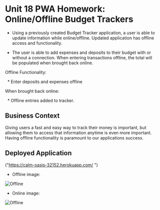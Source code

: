 # Unit 18 PWA Homework: Online/Offline Budget Trackers

* Using a previously created Budget Tracker application, a user is able to update information while online/offline. Updated application has offline access and functionality.

* The user is able to add expenses and deposits to their budget with or without a connection. When entering transactions offline, the total will be populated when brought back online.

Offline Functionality:

  * Enter deposits and expenses offline

When brought back online:

  * Offline entries added to tracker.

## Business Context

Giving users a fast and easy way to track their money is important, but allowing them to access that information anytime is even more important. Having offline functionality is paramount to our applications success.

## Deployed Application

("https://calm-oasis-32152.herokuapp.com/
")

* Offline image:

![Offline](https://github.com/Jupton2020/PWA-Budget-Tracker/blob/master/public/assets/img/Screen%20Shot%202020-02-05%20at%208.48.23%20PM.png)

* Online image:

![Offline](https://github.com/Jupton2020/PWA-Budget-Tracker/blob/master/public/assets/img/Screen%20Shot%202020-02-05%20at%208.50.55%20PM.png)
